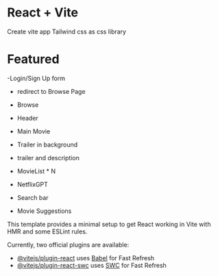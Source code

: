 # React + Vite

Create vite app
Tailwind css as css library

# Featured 

-Login/Sign Up form
-  redirect to Browse Page
- Browse
-    Header
 -   Main Movie
 -    Trailer in background
 -    trailer and description
   -    MovieList * N

   -  NetflixGPT
   - Search bar
   - Movie Suggestions

This template provides a minimal setup to get React working in Vite with HMR and some ESLint rules.

Currently, two official plugins are available:

- [@vitejs/plugin-react](https://github.com/vitejs/vite-plugin-react/blob/main/packages/plugin-react/README.md) uses [Babel](https://babeljs.io/) for Fast Refresh
- [@vitejs/plugin-react-swc](https://github.com/vitejs/vite-plugin-react-swc) uses [SWC](https://swc.rs/) for Fast Refresh
